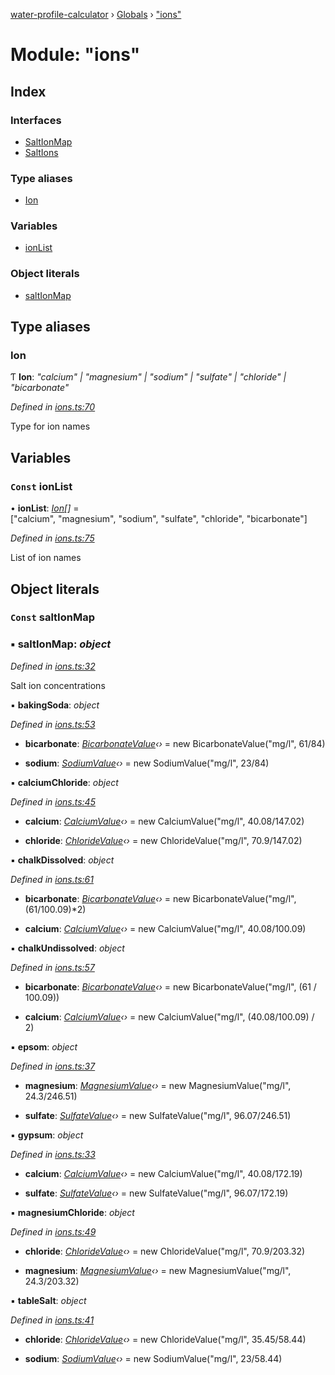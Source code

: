 [water-profile-calculator](../README.md) › [Globals](../globals.md) › ["ions"](_ions_.md)

# Module: "ions"

## Index

### Interfaces

* [SaltIonMap](../interfaces/_ions_.saltionmap.md)
* [SaltIons](../interfaces/_ions_.saltions.md)

### Type aliases

* [Ion](_ions_.md#ion)

### Variables

* [ionList](_ions_.md#const-ionlist)

### Object literals

* [saltIonMap](_ions_.md#const-saltionmap)

## Type aliases

###  Ion

Ƭ **Ion**: *"calcium" | "magnesium" | "sodium" | "sulfate" | "chloride" | "bicarbonate"*

*Defined in [ions.ts:70](https://github.com/anttileppa/water-profile-calculator/blob/997b88f/src/ions.ts#L70)*

Type for ion names

## Variables

### `Const` ionList

• **ionList**: *[Ion](_ions_.md#ion)[]* = ["calcium", "magnesium", "sodium", "sulfate", "chloride", "bicarbonate"]

*Defined in [ions.ts:75](https://github.com/anttileppa/water-profile-calculator/blob/997b88f/src/ions.ts#L75)*

List of ion names

## Object literals

### `Const` saltIonMap

### ▪ **saltIonMap**: *object*

*Defined in [ions.ts:32](https://github.com/anttileppa/water-profile-calculator/blob/997b88f/src/ions.ts#L32)*

Salt ion concentrations

▪ **bakingSoda**: *object*

*Defined in [ions.ts:53](https://github.com/anttileppa/water-profile-calculator/blob/997b88f/src/ions.ts#L53)*

* **bicarbonate**: *[BicarbonateValue](../classes/_units_.bicarbonatevalue.md)‹›* = new BicarbonateValue("mg/l", 61/84)

* **sodium**: *[SodiumValue](../classes/_units_.sodiumvalue.md)‹›* = new SodiumValue("mg/l", 23/84)

▪ **calciumChloride**: *object*

*Defined in [ions.ts:45](https://github.com/anttileppa/water-profile-calculator/blob/997b88f/src/ions.ts#L45)*

* **calcium**: *[CalciumValue](../classes/_units_.calciumvalue.md)‹›* = new CalciumValue("mg/l", 40.08/147.02)

* **chloride**: *[ChlorideValue](../classes/_units_.chloridevalue.md)‹›* = new ChlorideValue("mg/l", 70.9/147.02)

▪ **chalkDissolved**: *object*

*Defined in [ions.ts:61](https://github.com/anttileppa/water-profile-calculator/blob/997b88f/src/ions.ts#L61)*

* **bicarbonate**: *[BicarbonateValue](../classes/_units_.bicarbonatevalue.md)‹›* = new BicarbonateValue("mg/l", (61/100.09)*2)

* **calcium**: *[CalciumValue](../classes/_units_.calciumvalue.md)‹›* = new CalciumValue("mg/l", 40.08/100.09)

▪ **chalkUndissolved**: *object*

*Defined in [ions.ts:57](https://github.com/anttileppa/water-profile-calculator/blob/997b88f/src/ions.ts#L57)*

* **bicarbonate**: *[BicarbonateValue](../classes/_units_.bicarbonatevalue.md)‹›* = new BicarbonateValue("mg/l", (61 / 100.09))

* **calcium**: *[CalciumValue](../classes/_units_.calciumvalue.md)‹›* = new CalciumValue("mg/l", (40.08/100.09) / 2)

▪ **epsom**: *object*

*Defined in [ions.ts:37](https://github.com/anttileppa/water-profile-calculator/blob/997b88f/src/ions.ts#L37)*

* **magnesium**: *[MagnesiumValue](../classes/_units_.magnesiumvalue.md)‹›* = new MagnesiumValue("mg/l", 24.3/246.51)

* **sulfate**: *[SulfateValue](../classes/_units_.sulfatevalue.md)‹›* = new SulfateValue("mg/l", 96.07/246.51)

▪ **gypsum**: *object*

*Defined in [ions.ts:33](https://github.com/anttileppa/water-profile-calculator/blob/997b88f/src/ions.ts#L33)*

* **calcium**: *[CalciumValue](../classes/_units_.calciumvalue.md)‹›* = new CalciumValue("mg/l", 40.08/172.19)

* **sulfate**: *[SulfateValue](../classes/_units_.sulfatevalue.md)‹›* = new SulfateValue("mg/l", 96.07/172.19)

▪ **magnesiumChloride**: *object*

*Defined in [ions.ts:49](https://github.com/anttileppa/water-profile-calculator/blob/997b88f/src/ions.ts#L49)*

* **chloride**: *[ChlorideValue](../classes/_units_.chloridevalue.md)‹›* = new ChlorideValue("mg/l", 70.9/203.32)

* **magnesium**: *[MagnesiumValue](../classes/_units_.magnesiumvalue.md)‹›* = new MagnesiumValue("mg/l", 24.3/203.32)

▪ **tableSalt**: *object*

*Defined in [ions.ts:41](https://github.com/anttileppa/water-profile-calculator/blob/997b88f/src/ions.ts#L41)*

* **chloride**: *[ChlorideValue](../classes/_units_.chloridevalue.md)‹›* = new ChlorideValue("mg/l", 35.45/58.44)

* **sodium**: *[SodiumValue](../classes/_units_.sodiumvalue.md)‹›* = new SodiumValue("mg/l", 23/58.44)
